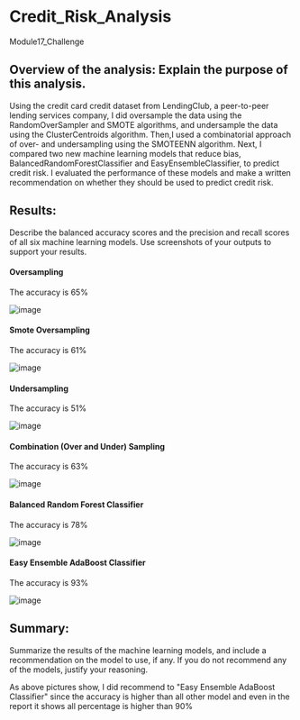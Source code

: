 # Credit_Risk_Analysis
Module17_Challenge
## Overview of the analysis: Explain the purpose of this analysis.
Using the credit card credit dataset from LendingClub, a peer-to-peer lending services company, I did oversample the data using the RandomOverSampler and SMOTE algorithms, and undersample the data using the ClusterCentroids algorithm. Then,I used a combinatorial approach of over- and undersampling using the SMOTEENN algorithm. Next, I compared two new machine learning models that reduce bias, BalancedRandomForestClassifier and EasyEnsembleClassifier, to predict credit risk. I evaluated the performance of these models and make a written recommendation on whether they should be used to predict credit risk.

## Results: 
Describe the balanced accuracy scores and the precision and recall scores of all six machine learning models. Use screenshots of your outputs to support your results.
#### Oversampling

The accuracy is 65%

![image](https://user-images.githubusercontent.com/100230706/175194073-c917543f-c998-4fe1-9c32-7d7eb086e121.png)

#### Smote Oversampling

The accuracy is 61%

![image](https://user-images.githubusercontent.com/100230706/175194180-a0669a62-d5e2-49bc-8815-a1db60e97efb.png)


#### Undersampling

The accuracy is 51%

![image](https://user-images.githubusercontent.com/100230706/175194251-79161463-843d-4b87-baa9-97d0f1fe0a7c.png)


#### Combination (Over and Under) Sampling

The accuracy is 63%

![image](https://user-images.githubusercontent.com/100230706/175194314-9de0f1f2-0889-4050-b115-dcf81609aaf6.png)


#### Balanced Random Forest Classifier

The accuracy is 78%

![image](https://user-images.githubusercontent.com/100230706/175194378-addf109b-756a-411a-881a-0ed52e2859fd.png)

#### Easy Ensemble AdaBoost Classifier

The accuracy is 93%

![image](https://user-images.githubusercontent.com/100230706/175194434-f0483f00-c44c-486e-964b-880c7d21c78e.png)




## Summary: 
Summarize the results of the machine learning models, and include a recommendation on the model to use, if any. If you do not recommend any of the models, justify your reasoning.

As above pictures show, I did recommend to "Easy Ensemble AdaBoost Classifier" since the accuracy is higher than all other model and even in the report it shows all percentage is higher than 90%
